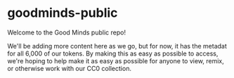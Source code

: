 # goodminds-public

Welcome to the Good Minds public repo!

We'll be adding more content here as we go, but for now, it has the metadat for all 6,000 of our tokens. By making this as easy as possible to access, we're hoping to help make it as easy as possible for anyone to view, remix, or otherwise work with our CC0 collection.

